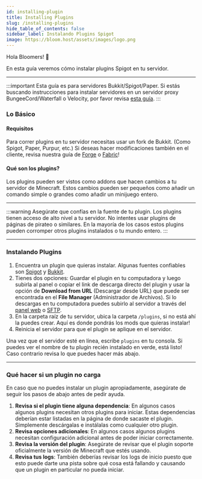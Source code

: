 ```yaml
---
id: installing-plugin
title: Installing Plugins
slug: /installing-plugins
hide_table_of_contents: false
sidebar_label: Instalando Plugins Spigot
image: https://bloom.host/assets/images/logo.png
---
```


Hola Bloomers! 👋

En esta guía veremos cómo instalar plugins Spigot en tu servidor.

---

:::important
Esta guía es para servidores Bukkit/Spigot/Paper. Si estás buscando instrucciones para instalar servidores en un servidor
proxy BungeeCord/Waterfall o Velocity, por favor revisa [esta guía](proxy-plugins.md).
:::

### Lo Básico
#### Requisitos

Para correr plugins en tu servidor necesitas usar un fork de Bukkit. (Como Spigot, Paper, Purpur, etc.) 
Si deseas hacer modificaciones también en el cliente, revisa nuestra guía de [Forge](forge-mods.md) o [Fabric](fabric-mods.md)!

#### Qué son los plugins?

Los plugins pueden ser vistos como addons que hacen cambios a tu servidor de Minecraft. Estos cambios pueden ser pequeños
como añadir un comando simple o grandes como añadir un minijuego entero. 

---

:::warning
Asegúrate que confías en la fuente de tu plugin. Los plugins tienen acceso de alto nivel a tu servidor. No intentes
usar plugins de páginas de pirateo o similares. En la mayoría de los casos estos plugins pueden corromper otros plugins
instalados o tu mundo entero. 
:::

---

### Instalando Plugins

1. Encuentra un plugin que quieras instalar. Algunas fuentes confiables son [Spigot](https://spigotmc.org/resources) y [Bukkit](https://dev.bukkit.org).
2. Tienes dos opciones: Guardar el plugin en tu computadora y luego subirla al panel o copiar el link de descarga directo del plugin
   y usar la opción de **Download from URL** (Descargar desde URL) que puede ser encontrada en el **File Manager** (Administrador
   de Archivos). Si lo descargas en tu computadora puedes subirlo al servidor a través del [panel web](https://mc.bloom.host) o [SFTP](https://docs.bloom.host/how-to-use-sftp).
3. En la carpeta raíz de tu servidor, ubica la carpeta `/plugins`, si no está ahí la puedes crear. Aquí es donde pondrás los mods que quieras instalar!
4. Reinicia el servidor para que el plugin se aplique en el servidor.

Una vez que el servidor esté en línea, escribe `plugins` en tu consola. Si puedes ver el nombre de tu plugin recién instalado
en verde, está listo! Caso contrario revisa lo que puedes hacer más abajo.

---

### Qué hacer si un plugin no carga
    
En caso que no puedes instalar un plugin apropiadamente, asegúrate de seguir los pasos de abajo antes de pedir ayuda.

1. **Revisa si el plugin tiene alguna dependencia**: En algunos casos algunos plugins necesitan otros plugins para iniciar.
Estas dependencias deberían estar listadas en la página de donde sacaste el plugin. Simplemente descárgalas e instálalas como
cualquier otro plugin.
2. **Revisa opciones adicionales**: En algunos casos algunos plugins necesitan configuración adicional antes de poder iniciar correctamente.
3. **Revisa la versión del plugin**: Asegúrate de revisar que el plugin soporte oficialmente la versión de Minecraft que estés usando.
4. **Revisa tus logs**: También deberías revisar los logs de inicio puesto que esto puede darte una pista sobre qué cosa
está fallando y causando que un plugin en particular no pueda iniciar.
